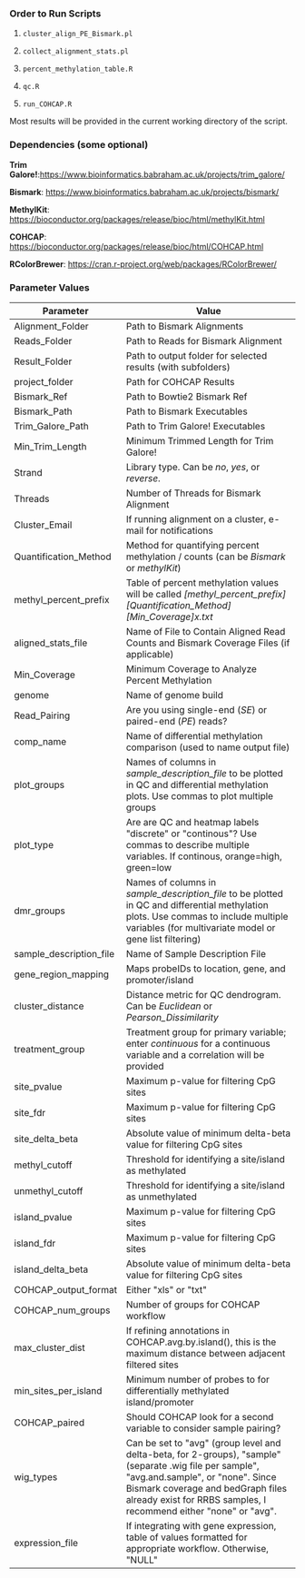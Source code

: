 ### Order to Run Scripts ###

1) `cluster_align_PE_Bismark.pl`

2) `collect_alignment_stats.pl`

3) `percent_methylation_table.R`

4) `qc.R`

5) `run_COHCAP.R`

Most results will be provided in the current working directory of the script.

### Dependencies (some optional) ###

**Trim Galore!**:https://www.bioinformatics.babraham.ac.uk/projects/trim_galore/

**Bismark**: https://www.bioinformatics.babraham.ac.uk/projects/bismark/

**MethylKit**: https://bioconductor.org/packages/release/bioc/html/methylKit.html

**COHCAP**: https://bioconductor.org/packages/release/bioc/html/COHCAP.html

**RColorBrewer**: https://cran.r-project.org/web/packages/RColorBrewer/

### Parameter Values ###
| Parameter | Value|
|---|---|
|Alignment_Folder|Path to Bismark Alignments|
|Reads_Folder|Path to Reads for Bismark Alignment|
|Result_Folder|Path to output folder for selected results (with subfolders)|
|project_folder|Path for COHCAP Results|
|Bismark_Ref|Path to Bowtie2 Bismark Ref|
|Bismark_Path|Path to Bismark Executables|
|Trim_Galore_Path|Path to Trim Galore! Executables|
|Min_Trim_Length|Minimum Trimmed Length for Trim Galore!|
|Strand|Library type. Can be *no*, *yes*, or *reverse*.|
|Threads|Number of Threads for Bismark Alignment|
|Cluster_Email|If running alignment on a cluster, e-mail for notifications|
|Quantification_Method|Method for quantifying percent methylation / counts (can be *Bismark* or *methylKit*)|
|methyl_percent_prefix|Table of percent methylation values will be called *[methyl_percent_prefix]_[Quantification_Method]_[Min_Coverage]x.txt*|
|aligned_stats_file|Name of File to Contain Aligned Read Counts and Bismark Coverage Files (if applicable)|
|Min_Coverage|Minimum Coverage to Analyze Percent Methylation|
|genome|Name of genome build|
|Read_Pairing|Are you using single-end (*SE*) or paired-end (*PE*) reads?|
|comp_name | Name of differential methylation comparison (used to name output file)
|plot_groups | Names of columns in *sample_description_file* to be plotted in QC and differential methylation plots.  Use commas to plot multiple groups|
|plot_type | Are are QC and heatmap labels "discrete" or "continous"?  Use commas to describe multiple variables.  If continous, orange=high, green=low|
|dmr_groups | Names of columns in *sample_description_file* to be plotted in QC and differential methylation plots.  Use commas to include multiple variables (for multivariate model or gene list filtering)|
|sample_description_file|Name of Sample Description File|
|gene_region_mapping|Maps probeIDs to location, gene, and promoter/island|
|cluster_distance| Distance metric for QC dendrogram.  Can be *Euclidean* or *Pearson_Dissimilarity*|
|treatment_group|Treatment group for primary variable; enter *continuous* for a continuous variable and a correlation will be provided|
|site_pvalue|Maximum p-value for filtering CpG sites|
|site_fdr|Maximum p-value for filtering CpG sites|
|site_delta_beta|Absolute value of minimum delta-beta value for filtering CpG sites|
|methyl_cutoff|Threshold for identifying a site/island as methylated|
|unmethyl_cutoff|Threshold for identifying a site/island as unmethylated|
|island_pvalue|Maximum p-value for filtering CpG sites|
|island_fdr|Maximum p-value for filtering CpG sites|
|island_delta_beta|Absolute value of minimum delta-beta value for filtering CpG sites|
|COHCAP_output_format|Either "xls" or "txt"|
|COHCAP_num_groups|Number of groups for COHCAP workflow|
|max_cluster_dist|If refining annotations in COHCAP.avg.by.island(), this is the maximum distance between adjacent filtered sites|
|min_sites_per_island|Minimum number of probes to for differentially methylated island/promoter|
|COHCAP_paired|Should COHCAP look for a second variable to consider sample pairing?|
|wig_types|Can be set to "avg" (group level and delta-beta, for 2-groups), "sample" (separate .wig file per sample", "avg.and.sample", or "none".  Since Bismark coverage and bedGraph files already exist for RRBS samples, I recommend either "none" or "avg".|
|expression_file|If integrating with gene expression, table of values formatted for appropriate workflow.  Otherwise, "NULL"|
